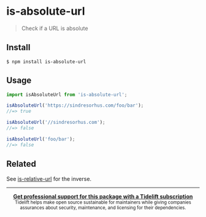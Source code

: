 # is-absolute-url

> Check if a URL is absolute

## Install

```
$ npm install is-absolute-url
```

## Usage

```js
import isAbsoluteUrl from 'is-absolute-url';

isAbsoluteUrl('https://sindresorhus.com/foo/bar');
//=> true

isAbsoluteUrl('//sindresorhus.com');
//=> false

isAbsoluteUrl('foo/bar');
//=> false
```

## Related

See [is-relative-url](https://github.com/sindresorhus/is-relative-url) for the inverse.

---

<div align="center">
	<b>
		<a href="https://tidelift.com/subscription/pkg/npm-is-absolute-url?utm_source=npm-is-absolute-url&utm_medium=referral&utm_campaign=readme">Get professional support for this package with a Tidelift subscription</a>
	</b>
	<br>
	<sub>
		Tidelift helps make open source sustainable for maintainers while giving companies<br>assurances about security, maintenance, and licensing for their dependencies.
	</sub>
</div>
